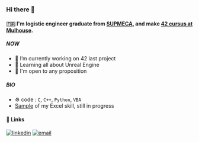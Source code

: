 ### Hi there 👋 

#### 🇫🇷 I'm logistic engineer graduate from [SUPMECA](https://www.isae-supmeca.fr/), and make [42 cursus at Mulhouse](https://www.42mulhouse.fr/).

##### NOW

- 🔭 I’m currently working on 42 last project
- 🌱 Learning all about Unreal Engine 
- 📨 I'm open to any proposition

##### BIO

- ⚙️ code : `C`, `C++`, `Python`, `VBA`
- [Sample](https://github.com/Jeremy-Perras/Flux) of my Excel skill, still in progress

#### :link: Links

<a href="https://www.linkedin.com/in/j%C3%A9r%C3%A9my-perras-1ba397167/"><img src="https://img.icons8.com/color/96/000000/linkedin.png" alt="linkedin"/></a>
<a href="mailto:jeremy.perras@outlook.fr"><img src="https://img.icons8.com/color/96/000000/gmail.png" alt="email"/></a>
